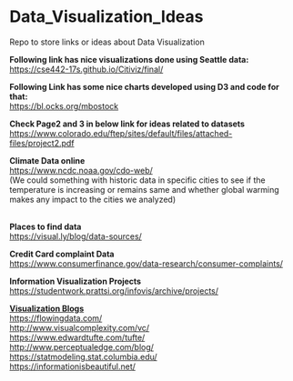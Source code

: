 <H1> Data_Visualization_Ideas </H1>
Repo to store links or ideas about Data Visualization

<strong>Following link has nice visualizations done using Seattle data:</strong> <br>
https://cse442-17s.github.io/Citiviz/final/  <br>

<strong>Following Link has some nice charts developed using D3 and code for that: </strong> <br>
https://bl.ocks.org/mbostock <br>

<strong>Check Page2 and 3 in below link for ideas related to datasets </strong> <br>
https://www.colorado.edu/ftep/sites/default/files/attached-files/project2.pdf <br>

<strong>Climate Data online</strong> <br>
https://www.ncdc.noaa.gov/cdo-web/  <br>
(We could something with historic data in specific cities to see if the temperature is increasing or remains same
and whether global warming makes any impact to the cities we analyzed)

<br><strong>Places to find data</strong> <br>
https://visual.ly/blog/data-sources/  <br>

<strong>Credit Card complaint Data</strong>  <br>
https://www.consumerfinance.gov/data-research/consumer-complaints/ <br>

<strong> Information Visualization Projects </strong> <br>
https://studentwork.prattsi.org/infovis/archive/projects/ <br>

<strong> <u> Visualization Blogs </u> </strong> <br>
https://flowingdata.com/ <br>
http://www.visualcomplexity.com/vc/ <br>
https://www.edwardtufte.com/tufte/ <br>
http://www.perceptualedge.com/blog/ <br>
https://statmodeling.stat.columbia.edu/ <br>
https://informationisbeautiful.net/ <br>
